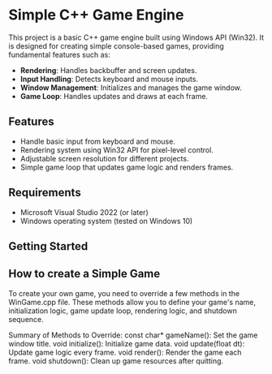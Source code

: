 # Simple C++ Game Engine

This project is a basic C++ game engine built using Windows API (Win32). It is designed for creating simple console-based games, providing fundamental features such as:

- **Rendering**: Handles backbuffer and screen updates.
- **Input Handling**: Detects keyboard and mouse inputs.
- **Window Management**: Initializes and manages the game window.
- **Game Loop**: Handles updates and draws at each frame.

## Features

- Handle basic input from keyboard and mouse.
- Rendering system using Win32 API for pixel-level control.
- Adjustable screen resolution for different projects.
- Simple game loop that updates game logic and renders frames.

## Requirements

- Microsoft Visual Studio 2022 (or later)
- Windows operating system (tested on Windows 10)

## Getting Started



## How to create a Simple Game
To create your own game, you need to override a few methods in the WinGame.cpp file. These methods allow you to define your game's name, initialization logic, game update loop, rendering logic, and shutdown sequence.

Summary of Methods to Override:
const char* gameName(): Set the game window title.
void initialize(): Initialize game data.
void update(float dt): Update game logic every frame.
void render(): Render the game each frame.
void shutdown(): Clean up game resources after quitting.

